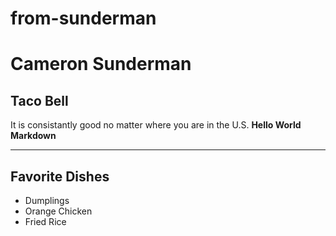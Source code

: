 # from-sunderman
# Cameron Sunderman
## Taco Bell
It is consistantly good no matter where you are in the U.S.
**Hello World** **Markdown**
___
## Favorite Dishes
- Dumplings
- Orange Chicken
- Fried Rice
